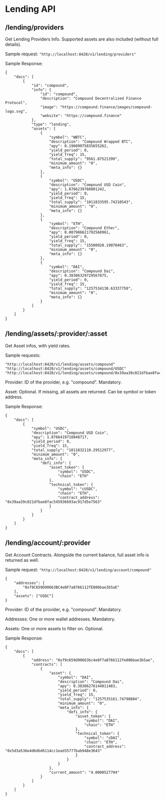 # Lending API

## /lending/providers

Get Lending Providers Info.
Supported assets are also included (without full details).

Sample request: 
`"http://localhost:8420/v1/lending/providers"`

Sample Response:
```
{
    "docs": [
        {
            "id": "compound",
            "info": {
                "id": "compound",
                "description": "Compound Decentralized Finance Protocol",
                "image": "https://compound.finance/images/compound-logo.svg",
                "website": "https://compound.finance"
            },
            "type": "lending",
            "assets": [
                {
                    "symbol": "WBTC",
                    "description": "Compound Wrapped BTC",
                    "apy": 0.19609075835655262,
                    "yield_period": 0,
                    "yield_freq": 15,
                    "total_supply": "9561.87521399",
                    "minimum_amount": "0",
                    "meta_info": {}
                },
                {
                    "symbol": "USDC",
                    "description": "Compound USD Coin",
                    "apy": 1.8766239760801242,
                    "yield_period": 0,
                    "yield_freq": 15,
                    "total_supply": "1011833595.74210543",
                    "minimum_amount": "0",
                    "meta_info": {}
                },
                {
                    "symbol": "ETH",
                    "description": "Compound Ether",
                    "apy": 0.007986621792568961,
                    "yield_period": 0,
                    "yield_freq": 15,
                    "total_supply": "15500928.19070463",
                    "minimum_amount": "0",
                    "meta_info": {}
                },
                {
                    "symbol": "DAI",
                    "description": "Compound Dai",
                    "apy": 0.38386329729567875,
                    "yield_period": 0,
                    "yield_freq": 15,
                    "total_supply": "1257534130.63337750",
                    "minimum_amount": "0",
                    "meta_info": {}
                }
            ]
        }
    ]
}
```

## /lending/assets/:provider/:asset

Get Asset infos, with yield rates.

Sample requests:
```
"http://localhost:8420/v1/lending/assets/compound"
"http://localhost:8420/v1/lending/assets/compound/USDC"
"http://localhost:8420/v1/lending/assets/compound/0x39aa39c021dfbae8fac545936693ac917d5e7563"
```

Provider: ID of the provider, e.g. "compound".  Mandatory.

Asset: Optional.  If missing, all assets are returned.  Can be symbol or token address.

Sample Response:
```
{
    "docs": [
        {
            "symbol": "USDC",
            "description": "Compound USD Coin",
            "apy": 1.8766419718848717,
            "yield_period": 0,
            "yield_freq": 15,
            "total_supply": "1011832110.29512977",
            "minimum_amount": "0",
            "meta_info": {
                "defi_info": {
                    "asset_token": {
                        "symbol": "USDC",
                        "chain": "ETH"
                    },
                    "technical_token": {
                        "symbol": "cUSDC",
                        "chain": "ETH",
                        "contract_address": "0x39aa39c021dfbae8fac545936693ac917d5e7563"
                    }
                }
            }
        }
    ]
}
```

## /lending/account/:provider

Get Account Contracts.
Alongside the current balance, full asset info is returned as well.

Sample request: 
`"http://localhost:8420/v1/lending/account/compound"`
```
{
    "addresses": [
        "0xf9C659D90663BC4e0F7a8766112fE806bae3b5aE"
    ],
    "assets": ["USDC"]
}
```

Provider: ID of the provider, e.g. "compound".  Mandatory.

Addresses: One or more wallet addresses.  Mandatory.

Assets: One or more assets to filter on.  Optional.

Sample Response:
```
{
    "docs": [
        {
            "address": "0xf9c659d90663bc4e0f7a8766112fe806bae3b5ae",
            "contracts": [
                {
                    "asset": {
                        "symbol": "DAI",
                        "description": "Compound Dai",
                        "apy": 0.38386276144011483,
                        "yield_period": 0,
                        "yield_freq": 15,
                        "total_supply": "1257535161.74798884",
                        "minimum_amount": "0",
                        "meta_info": {
                            "defi_info": {
                                "asset_token": {
                                    "symbol": "DAI",
                                    "chain": "ETH"
                                },
                                "technical_token": {
                                    "symbol": "cDAI",
                                    "chain": "ETH",
                                    "contract_address": "0x5d3a536e4d6dbd6114cc1ead35777bab948e3643"
                                }
                            }
                        }
                    },
                    "current_amount": "4.0000527794"
                }
            ]
        }
    ]
}
```
